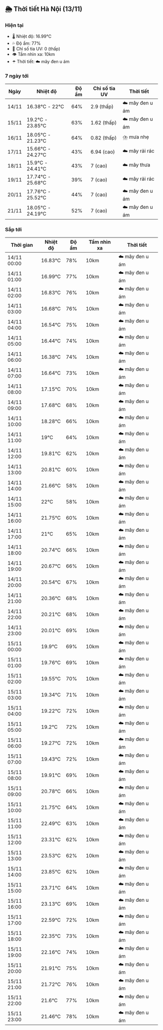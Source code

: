 ## 🌦️ Thời tiết Hà Nội (13/11)

### Hiện tại

- 🌡️ Nhiệt độ: 16.99℃
- 💦 Độ ẩm: 77%
- 🌟 Chỉ số tia UV: 0 (thấp)
- 👁️ Tầm nhìn xa: 10km
- ☂️ Thời tiết: ☁️ mây đen u ám

### 7 ngày tới

| Ngày | Nhiệt độ | Độ ẩm | Chỉ số tia UV | Thời tiết |
| --- | --- | --- | --- | --- |
| 14/11 | 16.38℃ - 22℃ | 64% | 2.9 (thấp) | ☁️ mây đen u ám |
| 15/11 | 19.2℃ - 23.85℃ | 63% | 1.62 (thấp) | ☁️ mây đen u ám |
| 16/11 | 18.05℃ - 21.23℃ | 64% | 0.82 (thấp) | ⛈️ mưa nhẹ |
| 17/11 | 15.66℃ - 24.27℃ | 43% | 6.94 (cao) | ☁️ mây rải rác |
| 18/11 | 15.9℃ - 24.41℃ | 43% | 7 (cao) | ☁️ mây thưa |
| 19/11 | 17.74℃ - 25.68℃ | 39% | 7 (cao) | ☁️ mây rải rác |
| 20/11 | 17.76℃ - 25.52℃ | 44% | 7 (cao) | ☁️ mây đen u ám |
| 21/11 | 18.05℃ - 24.19℃ | 52% | 7 (cao) | ☁️ mây đen u ám |

### Sắp tới

| Thời gian | Nhiệt độ | Độ ẩm | Tầm nhìn xa | Thời tiết |
| --- | --- | --- | --- | --- |
| 14/11 00:00 | 16.83℃ | 78% | 10km | ☁️ mây đen u ám |
| 14/11 01:00 | 16.99℃ | 77% | 10km | ☁️ mây đen u ám |
| 14/11 02:00 | 16.83℃ | 76% | 10km | ☁️ mây đen u ám |
| 14/11 03:00 | 16.68℃ | 76% | 10km | ☁️ mây đen u ám |
| 14/11 04:00 | 16.54℃ | 75% | 10km | ☁️ mây đen u ám |
| 14/11 05:00 | 16.44℃ | 74% | 10km | ☁️ mây đen u ám |
| 14/11 06:00 | 16.38℃ | 74% | 10km | ☁️ mây đen u ám |
| 14/11 07:00 | 16.64℃ | 73% | 10km | ☁️ mây đen u ám |
| 14/11 08:00 | 17.15℃ | 70% | 10km | ☁️ mây đen u ám |
| 14/11 09:00 | 17.68℃ | 68% | 10km | ☁️ mây đen u ám |
| 14/11 10:00 | 18.28℃ | 66% | 10km | ☁️ mây đen u ám |
| 14/11 11:00 | 19℃ | 64% | 10km | ☁️ mây đen u ám |
| 14/11 12:00 | 19.81℃ | 62% | 10km | ☁️ mây đen u ám |
| 14/11 13:00 | 20.81℃ | 60% | 10km | ☁️ mây đen u ám |
| 14/11 14:00 | 21.66℃ | 58% | 10km | ☁️ mây đen u ám |
| 14/11 15:00 | 22℃ | 58% | 10km | ☁️ mây đen u ám |
| 14/11 16:00 | 21.75℃ | 60% | 10km | ☁️ mây đen u ám |
| 14/11 17:00 | 21℃ | 65% | 10km | ☁️ mây đen u ám |
| 14/11 18:00 | 20.74℃ | 66% | 10km | ☁️ mây đen u ám |
| 14/11 19:00 | 20.67℃ | 66% | 10km | ☁️ mây đen u ám |
| 14/11 20:00 | 20.54℃ | 67% | 10km | ☁️ mây đen u ám |
| 14/11 21:00 | 20.36℃ | 68% | 10km | ☁️ mây đen u ám |
| 14/11 22:00 | 20.21℃ | 68% | 10km | ☁️ mây đen u ám |
| 14/11 23:00 | 20.01℃ | 69% | 10km | ☁️ mây đen u ám |
| 15/11 00:00 | 19.9℃ | 69% | 10km | ☁️ mây đen u ám |
| 15/11 01:00 | 19.76℃ | 69% | 10km | ☁️ mây đen u ám |
| 15/11 02:00 | 19.55℃ | 70% | 10km | ☁️ mây đen u ám |
| 15/11 03:00 | 19.34℃ | 71% | 10km | ☁️ mây đen u ám |
| 15/11 04:00 | 19.22℃ | 72% | 10km | ☁️ mây đen u ám |
| 15/11 05:00 | 19.2℃ | 72% | 10km | ☁️ mây đen u ám |
| 15/11 06:00 | 19.27℃ | 72% | 10km | ☁️ mây đen u ám |
| 15/11 07:00 | 19.43℃ | 72% | 10km | ☁️ mây đen u ám |
| 15/11 08:00 | 19.91℃ | 69% | 10km | ☁️ mây đen u ám |
| 15/11 09:00 | 20.78℃ | 66% | 10km | ☁️ mây đen u ám |
| 15/11 10:00 | 21.75℃ | 64% | 10km | ☁️ mây đen u ám |
| 15/11 11:00 | 22.49℃ | 63% | 10km | ☁️ mây đen u ám |
| 15/11 12:00 | 23.31℃ | 62% | 10km | ☁️ mây đen u ám |
| 15/11 13:00 | 23.53℃ | 62% | 10km | ☁️ mây đen u ám |
| 15/11 14:00 | 23.85℃ | 62% | 10km | ☁️ mây đen u ám |
| 15/11 15:00 | 23.71℃ | 64% | 10km | ☁️ mây đen u ám |
| 15/11 16:00 | 23.13℃ | 69% | 10km | ☁️ mây đen u ám |
| 15/11 17:00 | 22.59℃ | 72% | 10km | ☁️ mây đen u ám |
| 15/11 18:00 | 22.35℃ | 73% | 10km | ☁️ mây đen u ám |
| 15/11 19:00 | 22.16℃ | 74% | 10km | ☁️ mây đen u ám |
| 15/11 20:00 | 21.91℃ | 75% | 10km | ☁️ mây đen u ám |
| 15/11 21:00 | 21.72℃ | 76% | 10km | ☁️ mây đen u ám |
| 15/11 22:00 | 21.6℃ | 77% | 10km | ☁️ mây đen u ám |
| 15/11 23:00 | 21.46℃ | 78% | 10km | ☁️ mây đen u ám |
